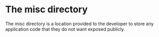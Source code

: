 # The misc directory

The misc directory is a location provided to the developer to store any application code that they do not want exposed publicly.

